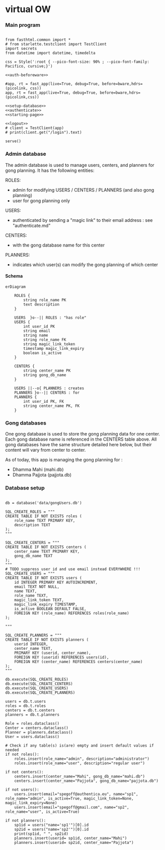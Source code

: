 # virtual OW

### Main program

``` {.python file=src\gongUsers.py}

from fasthtml.common import *
# from starlette.testclient import TestClient
import secrets
from datetime import datetime, timedelta

css = Style(':root { --pico-font-size: 90% ; --pico-font-family: Pacifico, cursive;}')

<<auth-beforeware>>

#app, rt = fast_app(live=True, debug=True, before=bware,hdrs=(picolink, css))
app, rt = fast_app(live=True, debug=True, before=bware,hdrs=(picolink,css))

<<setup-database>>
<<authenticate>>
<<starting-page>>

<<logout>>
# client = TestClient(app)
# print(client.get("/login").text)

serve()
```

### Admin database

The admin database is used to manage users, centers, and planners for gong planning. It has the following entities:

ROLES:
- admin for modifying USERS / CENTERS / PLANNERS (and also gong planning) 
- user for gong planning only

USERS:
- authenticated by sending a "magic link" to their email address : see "authenticate.md"

CENTERS:
- with the gong database name for this center

PLANNERS:
- indicates which user(s) can modify the gong planning of which center 

#### Schema

```mermaid
erDiagram

    ROLES {
        string role_name PK
        text description
    }

    USERS  }o--|| ROLES : "has role"
    USERS {
        int user_id PK
        string email
        string name
        string role_name FK
        string magic_link_token
        timestamp magic_link_expiry
        boolean is_active
    }

    CENTERS {
        string center_name PK
        string gong_db_name
    }

    USERS ||--o{ PLANNERS : creates
    PLANNERS }o--|| CENTERS : for
    PLANNERS {
        int user_id PK, FK
        string center_name PK, FK
    }
```

### Gong databases

One gong database is used to store the gong planning data for one center. Each gong database name is referenced in the CENTERS table above.
All gong databases have the same structure detailed here below, but their content will vary from center to center.

As of today, this app is managing the gong planning for :
- Dhamma Mahi (mahi.db)
- Dhamma Pajjota (pajjota.db)

### Database setup

``` {.python #setup-database}

db = database('data/gongUsers.db')

SQL_CREATE_ROLES = """
CREATE TABLE IF NOT EXISTS roles (
    role_name TEXT PRIMARY KEY,
    description TEXT
);
"""

SQL_CREATE_CENTERS = """
CREATE TABLE IF NOT EXISTS centers (
    center_name TEXT PRIMARY KEY,
    gong_db_name TEXT
);
"""
# TODO suppress user id and use email instead EVERYWHERE !!!
SQL_CREATE_USERS = """
CREATE TABLE IF NOT EXISTS users (
    id INTEGER PRIMARY KEY AUTOINCREMENT,
    email TEXT NOT NULL,
    name TEXT,
    role_name TEXT,
    magic_link_token TEXT,
    magic_link_expiry TIMESTAMP,
    is_active BOOLEAN DEFAULT FALSE,
    FOREIGN KEY (role_name) REFERENCES roles(role_name)
);

"""

SQL_CREATE_PLANNERS = """
CREATE TABLE IF NOT EXISTS planners (
    userid INTEGER,
    center_name TEXT,
    PRIMARY KEY (userid, center_name),
    FOREIGN KEY (userid) REFERENCES users(id),
    FOREIGN KEY (center_name) REFERENCES centers(center_name)
);
"""

db.execute(SQL_CREATE_ROLES)
db.execute(SQL_CREATE_CENTERS)
db.execute(SQL_CREATE_USERS)
db.execute(SQL_CREATE_PLANNERS)

users = db.t.users
roles = db.t.roles
centers = db.t.centers
planners = db.t.planners

Role = roles.dataclass()
Center = centers.dataclass()
Planner = planners.dataclass()
User = users.dataclass()

# Check if any table(s) is(are) empty and insert default values if needed
if not roles():
    roles.insert(role_name="admin", description="administrator")
    roles.insert(role_name="user", description="regular user")

if not centers():
    centers.insert(center_name="Mahi", gong_db_name="mahi.db")
    centers.insert(center_name="Pajjota", gong_db_name="pajjota.db")

if not users():
    users.insert(email="spegoff@authentica.eu", name="sp1", role_name="admin", is_active=True, magic_link_token=None, magic_link_expiry=None)
    users.insert(email="spegoff@gmail.com", name="sp2", role_name="user", is_active=True)

if not planners():
    sp1id = users("name='sp1'")[0].id
    sp2id = users("name='sp2'")[0].id
    print(sp1id, " ", sp2id)
    planners.insert(userid= sp1id, center_name="Mahi")
    planners.insert(userid= sp2id, center_name="Pajjota")
```
